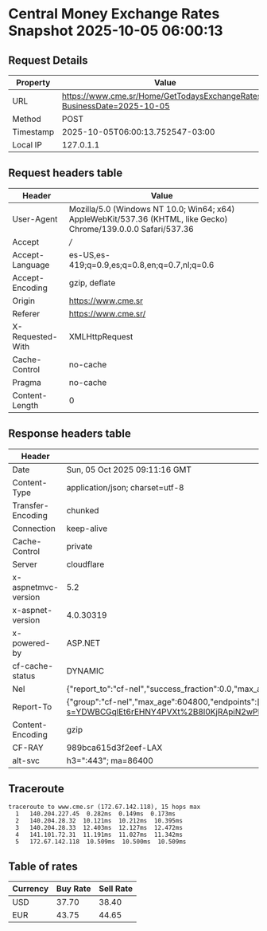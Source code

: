 # Central Money Exchange Rates Snapshot 2025-10-05 06:00:13
## Request Details

| Property | Value |
|----------|-------|
| URL | https://www.cme.sr/Home/GetTodaysExchangeRates/?BusinessDate=2025-10-05 |
| Method | POST |
| Timestamp | 2025-10-05T06:00:13.752547-03:00 |
| Local IP | 127.0.1.1 |
    
## Request headers table

| Header | Value |
|--------|-------|
| User-Agent | Mozilla/5.0 (Windows NT 10.0; Win64; x64) AppleWebKit/537.36 (KHTML, like Gecko) Chrome/139.0.0.0 Safari/537.36 |
| Accept | */* |
| Accept-Language | es-US,es-419;q=0.9,es;q=0.8,en;q=0.7,nl;q=0.6 |
| Accept-Encoding | gzip, deflate |
| Origin | https://www.cme.sr |
| Referer | https://www.cme.sr/ |
| X-Requested-With | XMLHttpRequest |
| Cache-Control | no-cache |
| Pragma | no-cache |
| Content-Length | 0 |

    
## Response headers table
| Header | Value |
|--------|-------|
| Date | Sun, 05 Oct 2025 09:11:16 GMT |
| Content-Type | application/json; charset=utf-8 |
| Transfer-Encoding | chunked |
| Connection | keep-alive |
| Cache-Control | private |
| Server | cloudflare |
| x-aspnetmvc-version | 5.2 |
| x-aspnet-version | 4.0.30319 |
| x-powered-by | ASP.NET |
| cf-cache-status | DYNAMIC |
| Nel | {"report_to":"cf-nel","success_fraction":0.0,"max_age":604800} |
| Report-To | {"group":"cf-nel","max_age":604800,"endpoints":[{"url":"https://a.nel.cloudflare.com/report/v4?s=YDWBCGqlEt6rEHNY4PVXt%2B8l0KjRApiN2wPkHY0%2B4%2BDQvat7AgZRds8Nve94UMqkP0NVpVGqNdlczXlFeli%2FpdB5%2Bd8s0qXZRwM%3D"}]} |
| Content-Encoding | gzip |
| CF-RAY | 989bca615d3f2eef-LAX |
| alt-svc | h3=":443"; ma=86400 |

## Traceroute 

```
traceroute to www.cme.sr (172.67.142.118), 15 hops max
  1   140.204.227.45  0.282ms  0.149ms  0.173ms 
  2   140.204.28.32  10.121ms  10.212ms  10.395ms 
  3   140.204.28.33  12.403ms  12.127ms  12.472ms 
  4   141.101.72.31  11.191ms  11.027ms  11.342ms 
  5   172.67.142.118  10.509ms  10.500ms  10.509ms 

```


## Table of rates

| Currency | Buy Rate | Sell Rate |
|----------|----------|-----------|
| USD | 37.70 | 38.40 |
| EUR | 43.75 | 44.65 |
